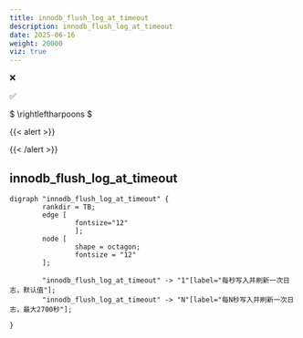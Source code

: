 ```yaml
---
title: innodb_flush_log_at_timeout
description: innodb_flush_log_at_timeout
date: 2025-06-16
weight: 20000
viz: true
---
```


<style>
th, td {
  border: 1px solid rgb(190, 190, 190);
}
</style>

&#10060;

&#9989;

$ \rightleftharpoons $

{{< alert >}}

{{< /alert >}}


## innodb_flush_log_at_timeout


```viz-dot
digraph "innodb_flush_log_at_timeout" {
        rankdir = TB;
        edge [
                fontsize="12"
                ];
        node [
                shape = octagon;
                fontsize = "12"
        ];

        "innodb_flush_log_at_timeout" -> "1"[label="每秒写入并刷新一次日志，默认值"];
        "innodb_flush_log_at_timeout" -> "N"[label="每N秒写入并刷新一次日志，最大2700秒"];

}
```






